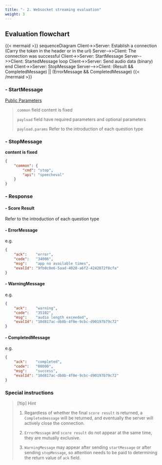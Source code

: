 ```yaml
---
title: "- 2. Websocket streaming evaluation"
weight: 3
---
```


## Evaluation flowchart

{{< mermaid >}}
sequenceDiagram
Client->>Server: Establish a connection (Carry the token in the header or in the url)
Server-->>Client: The connection was successful
Client->>Server: StartMessage
Server-->>Client: StartedMessage
loop 
Client->>Server: Send audio data (binary)
end
Client->>Server: StopMessage
Server-->>Client:  (Result &&  CompletedMessage) ||  (ErrorMessage &&  CompletedMessage)
{{< /mermaid >}}

### - StartMessage
[Public Parameters](mode/common.md)
> `common` field content is fixed
> 
> `payload` field have required parameters and optional parameters
> 
> `payload.params` Refer to the introduction of each question type 

### - StopMessage
**content is fixed**
```json
{
    "common": {
        "cmd": "stop",
        "api": "speecheval"
    }
}
```

### - Response

####    - Score Result
Refer to the introduction of each question type

####    - ErrorMessage

e.g.
```json
{
    "ack":    "error",
    "code":   "34006",
    "msg":    "app no available times",
    "evalId": "9fb0c0e6-5aad-4028-a6f2-4242072f8cfa"
}

```

#### - WarningMessage

e.g.
```json
{
    "ack":    "warning",
    "code":   "35102",
    "msg":    "audio length exceeded",
    "evalId": "10d817ac-db8b-4f0e-9cbc-d90197b79c72"
}

```
#### - CompletedMessage

e.g.
```json
{
    "ack":    "completed",
    "code":   "00000",
    "msg":    "success",
    "evalId": "10d817ac-db8b-4f0e-9cbc-d90197b79c72"
}

```



### Special instructions
> [!tip] Hint
>
> 1. Regardless of whether the final `score result` is returned, a `Completedmessage` will be returned, and eventually the server will actively close the connection.
> 
> 2. `ErrorMessage` and `score result` do not appear at the same time, they are mutually exclusive.
> 
> 3. `WarningMessage` may appear after sending `startMessage` or after sending `stopMessage`, so attention needs to be paid to determining the return value of `ack` field.